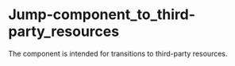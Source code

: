 # Jump-component_to_third-party_resources
The component is intended for transitions to third-party resources.
